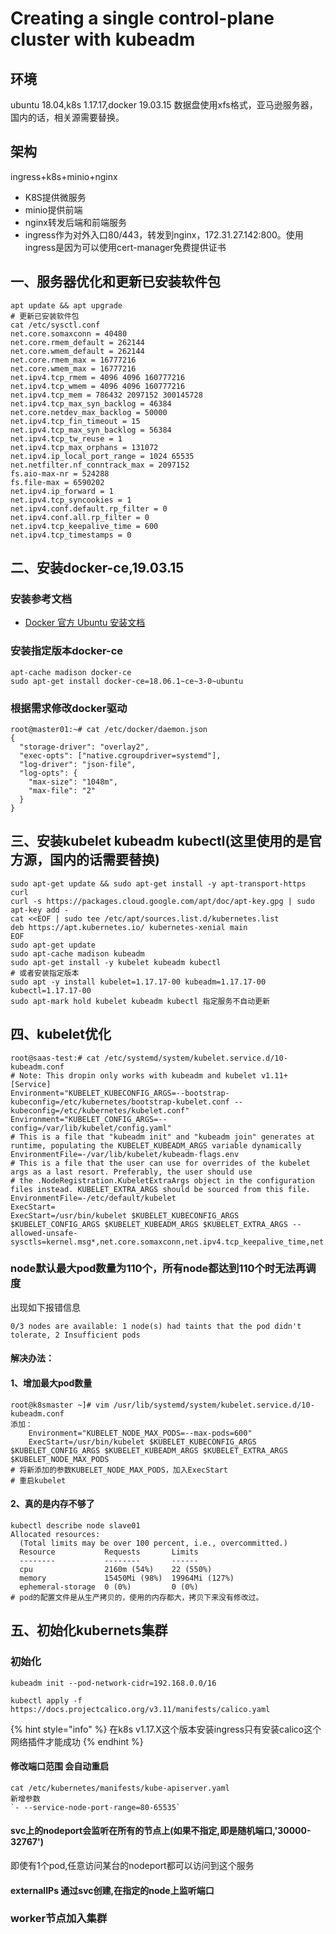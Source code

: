 # Creating a single control-plane cluster with kubeadm

## 环境

ubuntu 18.04,k8s 1.17.17,docker 19.03.15 数据盘使用xfs格式，亚马逊服务器，国内的话，相关源需要替换。

## 架构

ingress+k8s+minio+nginx

* K8S提供微服务
* minio提供前端
* nginx转发后端和前端服务
* ingress作为对外入口80/443，转发到nginx，172.31.27.142:800。使用ingress是因为可以使用cert-manager免费提供证书              

## 一、服务器优化和更新已安装软件包

```text
apt update && apt upgrade
# 更新已安装软件包
cat /etc/sysctl.conf
net.core.somaxconn = 40480
net.core.rmem_default = 262144
net.core.wmem_default = 262144
net.core.rmem_max = 16777216
net.core.wmem_max = 16777216
net.ipv4.tcp_rmem = 4096 4096 160777216
net.ipv4.tcp_wmem = 4096 4096 160777216
net.ipv4.tcp_mem = 786432 2097152 300145728
net.ipv4.tcp_max_syn_backlog = 46384
net.core.netdev_max_backlog = 50000
net.ipv4.tcp_fin_timeout = 15
net.ipv4.tcp_max_syn_backlog = 56384
net.ipv4.tcp_tw_reuse = 1
net.ipv4.tcp_max_orphans = 131072
net.ipv4.ip_local_port_range = 1024 65535
net.netfilter.nf_conntrack_max = 2097152
fs.aio-max-nr = 524288
fs.file-max = 6590202
net.ipv4.ip_forward = 1
net.ipv4.tcp_syncookies = 1
net.ipv4.conf.default.rp_filter = 0
net.ipv4.conf.all.rp_filter = 0
net.ipv4.tcp_keepalive_time = 600
net.ipv4.tcp_timestamps = 0
```

## 二、安装docker-ce,19.03.15

### 安装参考文档

* [Docker 官方 Ubuntu 安装文档](https://docs.docker.com/install/linux/docker-ce/ubuntu/)

### 安装指定版本docker-ce

```text
apt-cache madison docker-ce
sudo apt-get install docker-ce=18.06.1~ce~3-0~ubuntu
```

### 根据需求修改docker驱动

```text
root@master01:~# cat /etc/docker/daemon.json 
{
  "storage-driver": "overlay2",
  "exec-opts": ["native.cgroupdriver=systemd"],
  "log-driver": "json-file",
  "log-opts": {
    "max-size": "1048m",
    "max-file": "2"
  }
}
```

## 三、安装kubelet kubeadm kubectl\(这里使用的是官方源，国内的话需要替换\)

```text
sudo apt-get update && sudo apt-get install -y apt-transport-https curl
curl -s https://packages.cloud.google.com/apt/doc/apt-key.gpg | sudo apt-key add -
cat <<EOF | sudo tee /etc/apt/sources.list.d/kubernetes.list
deb https://apt.kubernetes.io/ kubernetes-xenial main
EOF
sudo apt-get update
sudo apt-cache madison kubeadm
sudo apt-get install -y kubelet kubeadm kubectl
# 或者安装指定版本 
sudo apt -y install kubelet=1.17.17-00 kubeadm=1.17.17-00 kubectl=1.17.17-00
sudo apt-mark hold kubelet kubeadm kubectl 指定服务不自动更新
```

## 四、kubelet优化

```text
root@saas-test:# cat /etc/systemd/system/kubelet.service.d/10-kubeadm.conf 
# Note: This dropin only works with kubeadm and kubelet v1.11+
[Service]
Environment="KUBELET_KUBECONFIG_ARGS=--bootstrap-kubeconfig=/etc/kubernetes/bootstrap-kubelet.conf --kubeconfig=/etc/kubernetes/kubelet.conf"
Environment="KUBELET_CONFIG_ARGS=--config=/var/lib/kubelet/config.yaml"
# This is a file that "kubeadm init" and "kubeadm join" generates at runtime, populating the KUBELET_KUBEADM_ARGS variable dynamically
EnvironmentFile=-/var/lib/kubelet/kubeadm-flags.env
# This is a file that the user can use for overrides of the kubelet args as a last resort. Preferably, the user should use
# the .NodeRegistration.KubeletExtraArgs object in the configuration files instead. KUBELET_EXTRA_ARGS should be sourced from this file.
EnvironmentFile=-/etc/default/kubelet
ExecStart=
ExecStart=/usr/bin/kubelet $KUBELET_KUBECONFIG_ARGS $KUBELET_CONFIG_ARGS $KUBELET_KUBEADM_ARGS $KUBELET_EXTRA_ARGS --allowed-unsafe-sysctls=kernel.msg*,net.core.somaxconn,net.ipv4.tcp_keepalive_time,net.ipv4.tcp_syncookies,net.ipv4.tcp_tw_reuse,net.ipv4.tcp_timestamps,net.ipv4.tcp_fin_timeout
```

### node默认最大pod数量为110个，所有node都达到110个时无法再调度

出现如下报错信息

`0/3 nodes are available: 1 node(s) had taints that the pod didn't tolerate, 2 Insufficient pods`

#### 解决办法：

#### 1、增加最大pod数量

```text
root@k8smaster ~]# vim /usr/lib/systemd/system/kubelet.service.d/10-kubeadm.conf 
添加：
	Environment="KUBELET_NODE_MAX_PODS=--max-pods=600"
	ExecStart=/usr/bin/kubelet $KUBELET_KUBECONFIG_ARGS $KUBELET_CONFIG_ARGS $KUBELET_KUBEADM_ARGS $KUBELET_EXTRA_ARGS $KUBELET_NODE_MAX_PODS
# 将新添加的参数KUBELET_NODE_MAX_PODS，加入ExecStart
# 重启kubelet
```



#### 2、真的是内存不够了

```text
kubectl describe node slave01
Allocated resources:
  (Total limits may be over 100 percent, i.e., overcommitted.)
  Resource           Requests       Limits
  --------           --------       ------
  cpu                2160m (54%)    22 (550%)
  memory             15450Mi (98%)  19964Mi (127%)
  ephemeral-storage  0 (0%)         0 (0%)
# pod的配置文件是从生产拷贝的，使用的内存都大，拷贝下来没有修改过。
```

## 五、初始化kubernets集群

### 初始化

`kubeadm init --pod-network-cidr=192.168.0.0/16`

`kubectl apply -f https://docs.projectcalico.org/v3.11/manifests/calico.yaml`

{% hint style="info" %}
在k8s v1.17.X这个版本安装ingress只有安装calico这个网络插件才能成功
{% endhint %}

#### 修改端口范围 会自动重启

```text
cat /etc/kubernetes/manifests/kube-apiserver.yaml
新增参数
`- --service-node-port-range=80-65535`
```

#### svc上的nodeport会监听在所有的节点上\(如果不指定,即是随机端口,'30000-32767'\)

即使有1个pod,任意访问某台的nodeport都可以访问到这个服务

#### externalIPs 通过svc创建,在指定的node上监听端口

### worker节点加入集群

